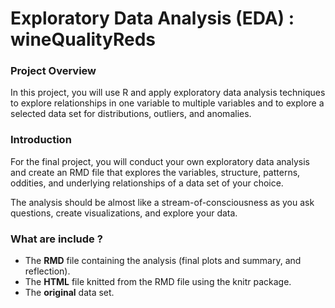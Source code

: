
# Exploratory Data Analysis (EDA) : wineQualityReds

### Project Overview
In this project, you will use R and apply exploratory data analysis techniques to explore relationships in one variable to multiple variables and to explore a selected data set for distributions, outliers, and anomalies.

### Introduction
For the final project, you will conduct your own exploratory data analysis and create an RMD file that explores the variables, structure, patterns, oddities, and underlying relationships of a data set of your choice.

The analysis should be almost like a stream-of-consciousness as you ask questions, create visualizations, and explore your data.

### What are include ?
- The **RMD** file containing the analysis (final plots and summary, and reflection).
- The **HTML** file knitted from the RMD file using the knitr package.
- The **original** data set.

